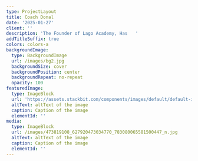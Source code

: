```yaml
---
type: ProjectLayout
title: Coach Donal
date: '2025-01-27'
client: ''
description: 'The Founder of Lago Academy, Has   '
addTitleSuffix: true
colors: colors-a
backgroundImage:
  type: BackgroundImage
  url: /images/bg2.jpg
  backgroundSize: cover
  backgroundPosition: center
  backgroundRepeat: no-repeat
  opacity: 100
featuredImage:
  type: ImageBlock
  url: 'https://assets.stackbit.com/components/images/default/default-image.png'
  altText: altText of the image
  caption: Caption of the image
  elementId: ''
media:
  type: ImageBlock
  url: /images/473819108_627920473034770_783080065581500447_n.jpg
  altText: altText of the image
  caption: Caption of the image
  elementId: ''
---
```

